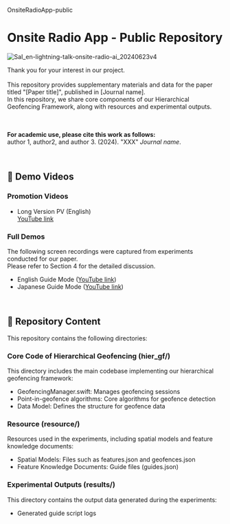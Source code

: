 OnsiteRadioApp-public

# Onsite Radio App - Public Repository

![SaI_en-lightning-talk-onsite-radio-ai_20240623v4](https://github.com/user-attachments/assets/93044dc5-4e42-4ae8-92bb-9ee7d0bd0fc3)

Thank you for your interest in our project.<br><br>
This repository provides supplementary materials and data for the paper titled "[Paper title]", published in [Journal name].<br>
In this repository, we share core components of our Hierarchical Geofencing Framework, along with resources and experimental outputs.

<br><br>
__For academic use, please cite this work as follows:__  
author 1, author2, and author 3. (2024). "XXX" _Journal name_.

<br>

## 🎥 Demo Videos

### Promotion Videos

* Long Version PV (English)  
[YouTube link](https://youtu.be/INGhIUPZE3k)

### Full Demos
The following screen recordings were captured from experiments conducted for our paper.  
Please refer to Section 4 for the detailed discussion.

* English Guide Mode ([YouTube link]())
* Japanese Guide Mode ([YouTube link]())


<br>

## 📁 Repository Content

This repository contains the following directories:

### Core Code of Hierarchical Geofencing (hier_gf/)

This directory includes the main codebase implementing our hierarchical geofencing framework:

* GeofencingManager.swift: Manages geofencing sessions
* Point-in-geofence algorithms: Core algorithms for geofence detection
* Data Model: Defines the structure for geofence data


### Resource (resource/)

Resources used in the experiments, including spatial models and feature knowledge documents:

* Spatial Models: Files such as features.json and geofences.json
* Feature Knowledge Documents: Guide files (guides.json)

### Experimental Outputs (results/)

This directory contains the output data generated during the experiments:

* Generated guide script logs





